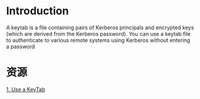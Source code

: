 # Introduction

A keytab is a file containing pairs of Kerberos principals and encrypted keys (which are derived from the Kerberos password). You can use a keytab file to authenticate to various remote systems using Kerberos without entering a password

# 资源

[1. Use a KeyTab](https://kb.iu.edu/d/aumh)


